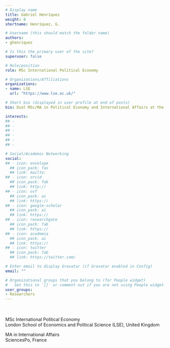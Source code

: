 ```yaml
---
# Display name
title: Gabriel Henríquez
weight: 8
shortname: Henríquez, G.

# Username (this should match the folder name)
authors:
- ghenriquez

# Is this the primary user of the site?
superuser: false

# Role/position
role: MSc International Political Economy

# Organizations/Affiliations
organizations:
- name: LSE
  url: "https://www.lse.ac.uk/"

# Short bio (displayed in user profile at end of posts)
bio: Dual MSc/MA in Political Economy and International Affairs at the London School of Economics and Political Science (LSE), United Kingdom, and SciencesPo, France.

interests:
## - 
## - 
## - 
## - 
## - 
## - 

# Social/Academic Networking
social:
## - icon: envelope
  ## icon_pack: fas
  ## link: mailto:
## - icon: orcid
  ## icon_pack: fab
  ## link: http://
## - icon: osf
  ## icon_pack: ai
  ## link: https://
## - icon: google-scholar
  ## icon_pack: ai
  ## link: https://
## - icon: researchgate
  ## icon_pack: fab
  ## link: https://
## - icon: academia
  ## icon_pack: ai
  ## link: https://
## - icon: twitter
  ## icon_pack: fab
  ## link: https://twitter.com/

# Enter email to display Gravatar (if Gravatar enabled in Config)
email: ""

# Organizational groups that you belong to (for People widget)
#   Set this to `[]` or comment out if you are not using People widget.
user_groups:
- Researchers
---
```


\
\
MSc International Political Economy  \
London School of Economics and Political Science (LSE), United Kingdom

MA in International Affairs \
SciencesPo, France
